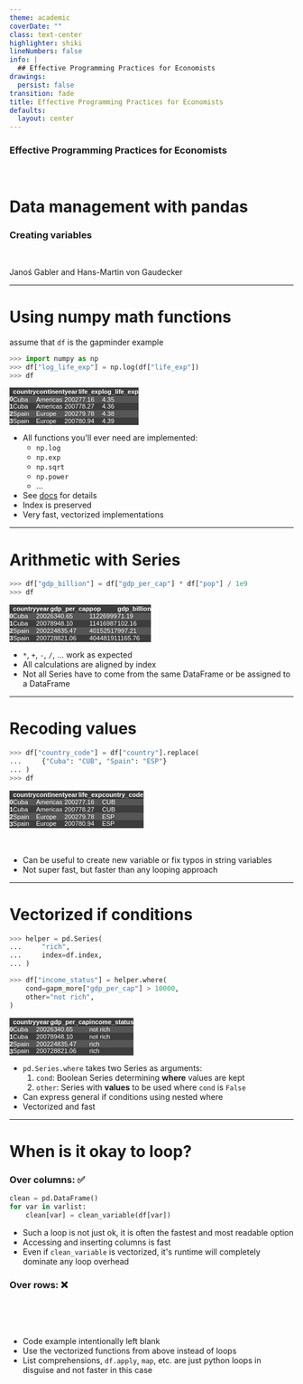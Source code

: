 ```yaml
---
theme: academic
coverDate: ""
class: text-center
highlighter: shiki
lineNumbers: false
info: |
  ## Effective Programming Practices for Economists
drawings:
  persist: false
transition: fade
title: Effective Programming Practices for Economists
defaults:
  layout: center
---
```


### Effective Programming Practices for Economists

<br>

# Data management with pandas

### Creating variables

<br>


Janoś Gabler and Hans-Martin von Gaudecker

---

# Using numpy math functions


<div class="flex gap-12">
<div>

assume that `df` is the gapminder example

```python
>>> import numpy as np
>>> df["log_life_exp"] = np.log(df["life_exp"])
>>> df
```

<style type="text/css">
#T_06533   {
  margin: 0;
  font-family: "Helvetica", "Helvetica", sans-serif;
  border-collapse: collapse;
  border: none;
  font-size: 80%;
  color: #fff;
}
#T_06533 thead {
  background-color: #3d3d3d;
}
#T_06533 tbody tr:nth-child(even) {
  background-color: #3d3d3d;
}
#T_06533 tbody tr:nth-child(odd) {
  background-color: #565656;
}
#T_06533 td {
  padding: 0em;
}
#T_06533 th {
  font-weight: bold;
  text-align: left;
  padding: 0em;
}
#T_06533 caption {
  caption-side: bottom;
}
</style>
<table id="T_06533">
  <thead>
    <tr>
      <th class="blank level0" >&nbsp;</th>
      <th id="T_06533_level0_col0" class="col_heading level0 col0" >country</th>
      <th id="T_06533_level0_col1" class="col_heading level0 col1" >continent</th>
      <th id="T_06533_level0_col2" class="col_heading level0 col2" >year</th>
      <th id="T_06533_level0_col3" class="col_heading level0 col3" >life_exp</th>
      <th id="T_06533_level0_col4" class="col_heading level0 col4" >log_life_exp</th>
    </tr>
  </thead>
  <tbody>
    <tr>
      <th id="T_06533_level0_row0" class="row_heading level0 row0" >0</th>
      <td id="T_06533_row0_col0" class="data row0 col0" >Cuba</td>
      <td id="T_06533_row0_col1" class="data row0 col1" >Americas</td>
      <td id="T_06533_row0_col2" class="data row0 col2" >2002</td>
      <td id="T_06533_row0_col3" class="data row0 col3" >77.16</td>
      <td id="T_06533_row0_col4" class="data row0 col4" >4.35</td>
    </tr>
    <tr>
      <th id="T_06533_level0_row1" class="row_heading level0 row1" >1</th>
      <td id="T_06533_row1_col0" class="data row1 col0" >Cuba</td>
      <td id="T_06533_row1_col1" class="data row1 col1" >Americas</td>
      <td id="T_06533_row1_col2" class="data row1 col2" >2007</td>
      <td id="T_06533_row1_col3" class="data row1 col3" >78.27</td>
      <td id="T_06533_row1_col4" class="data row1 col4" >4.36</td>
    </tr>
    <tr>
      <th id="T_06533_level0_row2" class="row_heading level0 row2" >2</th>
      <td id="T_06533_row2_col0" class="data row2 col0" >Spain</td>
      <td id="T_06533_row2_col1" class="data row2 col1" >Europe</td>
      <td id="T_06533_row2_col2" class="data row2 col2" >2002</td>
      <td id="T_06533_row2_col3" class="data row2 col3" >79.78</td>
      <td id="T_06533_row2_col4" class="data row2 col4" >4.38</td>
    </tr>
    <tr>
      <th id="T_06533_level0_row3" class="row_heading level0 row3" >3</th>
      <td id="T_06533_row3_col0" class="data row3 col0" >Spain</td>
      <td id="T_06533_row3_col1" class="data row3 col1" >Europe</td>
      <td id="T_06533_row3_col2" class="data row3 col2" >2007</td>
      <td id="T_06533_row3_col3" class="data row3 col3" >80.94</td>
      <td id="T_06533_row3_col4" class="data row3 col4" >4.39</td>
    </tr>
  </tbody>
</table>



</div>
<div>

- All functions you'll ever need are implemented:
  - `np.log`
  - `np.exp`
  - `np.sqrt`
  - `np.power`
  - ...
- See [docs](https://numpy.org/doc/stable/reference/routines.math.html) for details
- Index is preserved
- Very fast, vectorized implementations


</div>
</div>

---

# Arithmetic with Series


<div class="flex gap-12">
<div>

```python
>>> df["gdp_billion"] = df["gdp_per_cap"] * df["pop"] / 1e9
>>> df
```

<style type="text/css">
#T_7413b   {
  margin: 0;
  font-family: "Helvetica", "Helvetica", sans-serif;
  border-collapse: collapse;
  border: none;
  font-size: 80%;
  color: #fff;
}
#T_7413b thead {
  background-color: #3d3d3d;
}
#T_7413b tbody tr:nth-child(even) {
  background-color: #3d3d3d;
}
#T_7413b tbody tr:nth-child(odd) {
  background-color: #565656;
}
#T_7413b td {
  padding: 0em;
}
#T_7413b th {
  font-weight: bold;
  text-align: left;
  padding: 0em;
}
#T_7413b caption {
  caption-side: bottom;
}
</style>
<table id="T_7413b">
  <thead>
    <tr>
      <th class="blank level0" >&nbsp;</th>
      <th id="T_7413b_level0_col0" class="col_heading level0 col0" >country</th>
      <th id="T_7413b_level0_col1" class="col_heading level0 col1" >year</th>
      <th id="T_7413b_level0_col2" class="col_heading level0 col2" >gdp_per_cap</th>
      <th id="T_7413b_level0_col3" class="col_heading level0 col3" >pop</th>
      <th id="T_7413b_level0_col4" class="col_heading level0 col4" >gdp_billion</th>
    </tr>
  </thead>
  <tbody>
    <tr>
      <th id="T_7413b_level0_row0" class="row_heading level0 row0" >0</th>
      <td id="T_7413b_row0_col0" class="data row0 col0" >Cuba</td>
      <td id="T_7413b_row0_col1" class="data row0 col1" >2002</td>
      <td id="T_7413b_row0_col2" class="data row0 col2" >6340.65</td>
      <td id="T_7413b_row0_col3" class="data row0 col3" >11226999</td>
      <td id="T_7413b_row0_col4" class="data row0 col4" >71.19</td>
    </tr>
    <tr>
      <th id="T_7413b_level0_row1" class="row_heading level0 row1" >1</th>
      <td id="T_7413b_row1_col0" class="data row1 col0" >Cuba</td>
      <td id="T_7413b_row1_col1" class="data row1 col1" >2007</td>
      <td id="T_7413b_row1_col2" class="data row1 col2" >8948.10</td>
      <td id="T_7413b_row1_col3" class="data row1 col3" >11416987</td>
      <td id="T_7413b_row1_col4" class="data row1 col4" >102.16</td>
    </tr>
    <tr>
      <th id="T_7413b_level0_row2" class="row_heading level0 row2" >2</th>
      <td id="T_7413b_row2_col0" class="data row2 col0" >Spain</td>
      <td id="T_7413b_row2_col1" class="data row2 col1" >2002</td>
      <td id="T_7413b_row2_col2" class="data row2 col2" >24835.47</td>
      <td id="T_7413b_row2_col3" class="data row2 col3" >40152517</td>
      <td id="T_7413b_row2_col4" class="data row2 col4" >997.21</td>
    </tr>
    <tr>
      <th id="T_7413b_level0_row3" class="row_heading level0 row3" >3</th>
      <td id="T_7413b_row3_col0" class="data row3 col0" >Spain</td>
      <td id="T_7413b_row3_col1" class="data row3 col1" >2007</td>
      <td id="T_7413b_row3_col2" class="data row3 col2" >28821.06</td>
      <td id="T_7413b_row3_col3" class="data row3 col3" >40448191</td>
      <td id="T_7413b_row3_col4" class="data row3 col4" >1165.76</td>
    </tr>
  </tbody>
</table>



</div>
<div>

- `*`, `+`, `-`, `/`, ... work as expected
- All calculations are aligned by index
- Not all Series have to come from the same DataFrame or be assigned to a DataFrame


</div>
</div>

---

# Recoding values



<div class="flex gap-12">
<div>

```python
>>> df["country_code"] = df["country"].replace(
...     {"Cuba": "CUB", "Spain": "ESP"}
... )
>>> df
```

<style type="text/css">
#T_c4e60   {
  margin: 0;
  font-family: "Helvetica", "Helvetica", sans-serif;
  border-collapse: collapse;
  border: none;
  font-size: 80%;
  color: #fff;
}
#T_c4e60 thead {
  background-color: #3d3d3d;
}
#T_c4e60 tbody tr:nth-child(even) {
  background-color: #3d3d3d;
}
#T_c4e60 tbody tr:nth-child(odd) {
  background-color: #565656;
}
#T_c4e60 td {
  padding: 0em;
}
#T_c4e60 th {
  font-weight: bold;
  text-align: left;
  padding: 0em;
}
#T_c4e60 caption {
  caption-side: bottom;
}
</style>
<table id="T_c4e60">
  <thead>
    <tr>
      <th class="blank level0" >&nbsp;</th>
      <th id="T_c4e60_level0_col0" class="col_heading level0 col0" >country</th>
      <th id="T_c4e60_level0_col1" class="col_heading level0 col1" >continent</th>
      <th id="T_c4e60_level0_col2" class="col_heading level0 col2" >year</th>
      <th id="T_c4e60_level0_col3" class="col_heading level0 col3" >life_exp</th>
      <th id="T_c4e60_level0_col4" class="col_heading level0 col4" >country_code</th>
    </tr>
  </thead>
  <tbody>
    <tr>
      <th id="T_c4e60_level0_row0" class="row_heading level0 row0" >0</th>
      <td id="T_c4e60_row0_col0" class="data row0 col0" >Cuba</td>
      <td id="T_c4e60_row0_col1" class="data row0 col1" >Americas</td>
      <td id="T_c4e60_row0_col2" class="data row0 col2" >2002</td>
      <td id="T_c4e60_row0_col3" class="data row0 col3" >77.16</td>
      <td id="T_c4e60_row0_col4" class="data row0 col4" >CUB</td>
    </tr>
    <tr>
      <th id="T_c4e60_level0_row1" class="row_heading level0 row1" >1</th>
      <td id="T_c4e60_row1_col0" class="data row1 col0" >Cuba</td>
      <td id="T_c4e60_row1_col1" class="data row1 col1" >Americas</td>
      <td id="T_c4e60_row1_col2" class="data row1 col2" >2007</td>
      <td id="T_c4e60_row1_col3" class="data row1 col3" >78.27</td>
      <td id="T_c4e60_row1_col4" class="data row1 col4" >CUB</td>
    </tr>
    <tr>
      <th id="T_c4e60_level0_row2" class="row_heading level0 row2" >2</th>
      <td id="T_c4e60_row2_col0" class="data row2 col0" >Spain</td>
      <td id="T_c4e60_row2_col1" class="data row2 col1" >Europe</td>
      <td id="T_c4e60_row2_col2" class="data row2 col2" >2002</td>
      <td id="T_c4e60_row2_col3" class="data row2 col3" >79.78</td>
      <td id="T_c4e60_row2_col4" class="data row2 col4" >ESP</td>
    </tr>
    <tr>
      <th id="T_c4e60_level0_row3" class="row_heading level0 row3" >3</th>
      <td id="T_c4e60_row3_col0" class="data row3 col0" >Spain</td>
      <td id="T_c4e60_row3_col1" class="data row3 col1" >Europe</td>
      <td id="T_c4e60_row3_col2" class="data row3 col2" >2007</td>
      <td id="T_c4e60_row3_col3" class="data row3 col3" >80.94</td>
      <td id="T_c4e60_row3_col4" class="data row3 col4" >ESP</td>
    </tr>
  </tbody>
</table>


</div>
<div>

<br/>
<br/>

- Can be useful to create new variable or fix typos in string variables
- Not super fast, but faster than any looping approach

</div>
</div>


---

# Vectorized if conditions

<div class="grid grid-cols-2 gap-4">
<div>

```python
>>> helper = pd.Series(
...     "rich",
...     index=df.index,
... )

>>> df["income_status"] = helper.where(
    cond=gapm_more["gdp_per_cap"] > 10000,
    other="not rich",
)
```

<style type="text/css">
#T_d7a4a   {
  margin: 0;
  font-family: "Helvetica", "Helvetica", sans-serif;
  border-collapse: collapse;
  border: none;
  font-size: 80%;
  color: #fff;
}
#T_d7a4a thead {
  background-color: #3d3d3d;
}
#T_d7a4a tbody tr:nth-child(even) {
  background-color: #3d3d3d;
}
#T_d7a4a tbody tr:nth-child(odd) {
  background-color: #565656;
}
#T_d7a4a td {
  padding: 0em;
}
#T_d7a4a th {
  font-weight: bold;
  text-align: left;
  padding: 0em;
}
#T_d7a4a caption {
  caption-side: bottom;
}
</style>
<table id="T_d7a4a">
  <thead>
    <tr>
      <th class="blank level0" >&nbsp;</th>
      <th id="T_d7a4a_level0_col0" class="col_heading level0 col0" >country</th>
      <th id="T_d7a4a_level0_col1" class="col_heading level0 col1" >year</th>
      <th id="T_d7a4a_level0_col2" class="col_heading level0 col2" >gdp_per_cap</th>
      <th id="T_d7a4a_level0_col3" class="col_heading level0 col3" >income_status</th>
    </tr>
  </thead>
  <tbody>
    <tr>
      <th id="T_d7a4a_level0_row0" class="row_heading level0 row0" >0</th>
      <td id="T_d7a4a_row0_col0" class="data row0 col0" >Cuba</td>
      <td id="T_d7a4a_row0_col1" class="data row0 col1" >2002</td>
      <td id="T_d7a4a_row0_col2" class="data row0 col2" >6340.65</td>
      <td id="T_d7a4a_row0_col3" class="data row0 col3" >not rich</td>
    </tr>
    <tr>
      <th id="T_d7a4a_level0_row1" class="row_heading level0 row1" >1</th>
      <td id="T_d7a4a_row1_col0" class="data row1 col0" >Cuba</td>
      <td id="T_d7a4a_row1_col1" class="data row1 col1" >2007</td>
      <td id="T_d7a4a_row1_col2" class="data row1 col2" >8948.10</td>
      <td id="T_d7a4a_row1_col3" class="data row1 col3" >not rich</td>
    </tr>
    <tr>
      <th id="T_d7a4a_level0_row2" class="row_heading level0 row2" >2</th>
      <td id="T_d7a4a_row2_col0" class="data row2 col0" >Spain</td>
      <td id="T_d7a4a_row2_col1" class="data row2 col1" >2002</td>
      <td id="T_d7a4a_row2_col2" class="data row2 col2" >24835.47</td>
      <td id="T_d7a4a_row2_col3" class="data row2 col3" >rich</td>
    </tr>
    <tr>
      <th id="T_d7a4a_level0_row3" class="row_heading level0 row3" >3</th>
      <td id="T_d7a4a_row3_col0" class="data row3 col0" >Spain</td>
      <td id="T_d7a4a_row3_col1" class="data row3 col1" >2007</td>
      <td id="T_d7a4a_row3_col2" class="data row3 col2" >28821.06</td>
      <td id="T_d7a4a_row3_col3" class="data row3 col3" >rich</td>
    </tr>
  </tbody>
</table>



</div>
<div>

- `pd.Series.where` takes two Series as arguments:
  1. `cond`: Boolean Series determining **where** values are kept
  2. `other`: Series with **values** to be used where `cond` is `False`
- Can express general if conditions using nested where
- Vectorized and fast


</div>
</div>



---

# When is it okay to loop?

<div class="grid grid-cols-2 gap-12">
<div>

### Over columns: ✅

```python
clean = pd.DataFrame()
for var in varlist:
    clean[var] = clean_variable(df[var])
```

- Such a loop is not just ok, it is often the fastest and most readable option
- Accessing and inserting columns is fast
- Even if `clean_variable` is vectorized, it's runtime will completely dominate any loop overhead
</div>
<div>

###  Over rows: ❌

<br/>
<br/>
<br/>

- Code example intentionally left blank
- Use the vectorized functions from above instead of loops
- List comprehensions, `df.apply`, `map`, etc. are just python loops in disguise and not
faster in this case


</div>
</div>
